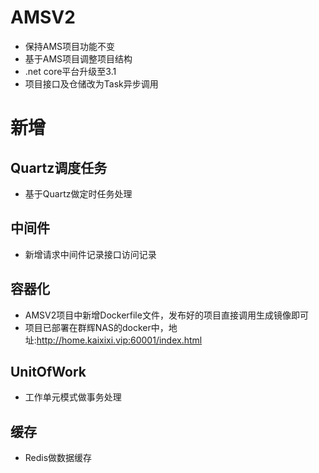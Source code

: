 # AMSV2
* 保持AMS项目功能不变
* 基于AMS项目调整项目结构 
* .net core平台升级至3.1
* 项目接口及仓储改为Task异步调用
# 新增
## Quartz调度任务
* 基于Quartz做定时任务处理
## 中间件
* 新增请求中间件记录接口访问记录
## 容器化
* AMSV2项目中新增Dockerfile文件，发布好的项目直接调用生成镜像即可
* 项目已部署在群辉NAS的docker中，地址:http://home.kaixixi.vip:60001/index.html
## UnitOfWork
* 工作单元模式做事务处理
## 缓存
* Redis做数据缓存
